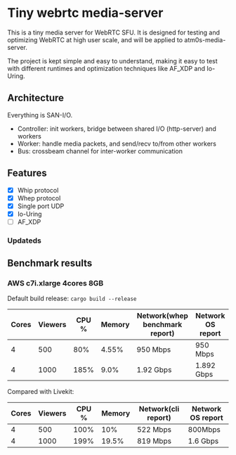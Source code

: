 # Tiny webrtc media-server

This is a tiny media server for WebRTC SFU. It is designed for testing and optimizing WebRTC at high user scale, and will be applied to atm0s-media-server.

The project is kept simple and easy to understand, making it easy to test with different runtimes and optimization techniques like AF_XDP and Io-Uring.

## Architecture

Everything is SAN-I/O.

- Controller: init workers, bridge between shared I/O (http-server) and workers
- Worker: handle media packets, and send/recv to/from other workers
- Bus: crossbeam channel for inter-worker communication

## Features

- [x] Whip protocol
- [x] Whep protocol
- [x] Single port UDP
- [x] Io-Uring
- [ ] AF_XDP

### Updateds

## Benchmark results

### AWS c7i.xlarge 4cores 8GB

Default build release: `cargo build --release`

| Cores | Viewers | CPU % | Memory | Network(whep benchmark report) | Network OS report |
| ----- | ------- | ----- | ------ | ------------------------------ | ----------------- |
| 4     | 500     | 80%   | 4.55%  | 950 Mbps                       | 950 Mbps          |
| 4     | 1000    | 185%  | 9.0%   | 1.92 Gbps                      | 1.892 Gbps        |

Compared with Livekit:

| Cores | Viewers | CPU % | Memory | Network(cli report) | Network OS report |
| ----- | ------- | ----- | ------ | ------------------- | ----------------- |
| 4     | 500     | 100%  | 10%    | 522 Mbps            | 800Mbps           |
| 4     | 1000    | 199%  | 19.5%  | 819 Mbps            | 1.6 Gbps          |
